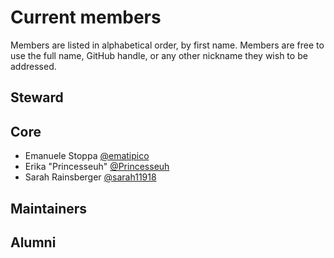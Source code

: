 # Current members

Members are listed in alphabetical order, by first name. Members are free to use the full name, GitHub handle, or any other nickname they wish to be addressed.

## Steward


## Core

- Emanuele Stoppa [@ematipico](https://github.com/ematipico)
- Erika "Princesseuh" [@Princesseuh](https://github.com/princesseuh)
- Sarah Rainsberger [@sarah11918](https://github.com/sarah11918)

## Maintainers

## Alumni